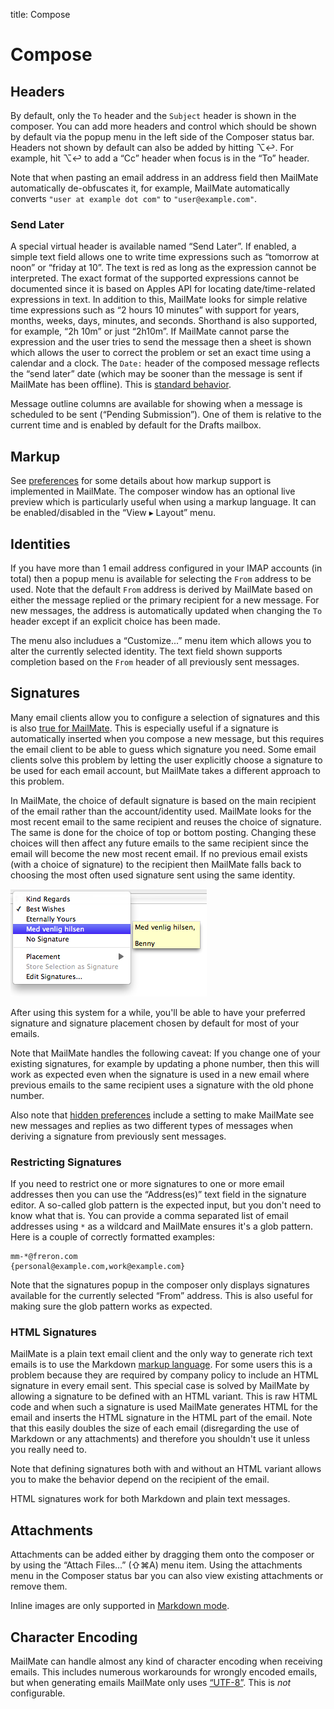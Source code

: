 title: Compose

# <a name="compose"></a>Compose

<!--
## Editor

plain text, format=flowed, ...

“Edit ▸ Paste as Quoted Text” (⌥⌘V)
-->

## Headers

By default, only the `To` header and the `Subject` header is shown in the composer. You can add more headers and control which should be shown by default via the popup menu in the left side of the Composer status bar. Headers not shown by default can also be added by hitting ⌥↩. For example, hit ⌥↩ to add a “Cc” header when focus is in the “To” header.

Note that when pasting an email address in an address field then MailMate automatically de-obfuscates it, for example, MailMate automatically converts `"user at example dot com"` to `"user@example.com"`.

### Send Later

A special virtual header is available named “Send Later”. If enabled, a simple text field allows one to write time expressions such as “tomorrow at noon” or “friday at 10”. The text is red as long as the expression cannot be interpreted. The exact format of the supported expressions cannot be documented since it is based on Apples API for locating date/time-related expressions in text. In addition to this, MailMate looks for simple relative time expressions such as “2 hours 10 minutes” with support for years, months, weeks, days, minutes, and seconds. Shorthand is also supported, for example, “2h 10m” or just “2h10m”. If MailMate cannot parse the expression and the user tries to send the message then a sheet is shown which allows the user to correct the problem or set an exact time using a calendar and a clock. The `Date:` header of the composed message reflects the “send later” date (which may be sooner than the message is sent if MailMate has been offline). This is [standard behavior](https://tools.ietf.org/html/rfc5322#section-3.6.1).

Message outline columns are available for showing when a message is scheduled to be sent (“Pending Submission”). One of them is relative to the current time and is enabled by default for the Drafts mailbox.

<!--
	Holding down ⌥ cancels Send Later. (Important when there is a GUI to provide a default value for Send Later.)
-->

## Markup

See [preferences](preferences.html#markup_support) for some details about how markup support is implemented in MailMate. The composer window has an optional live preview which is particularly useful when using a markup language. It can be enabled/disabled in the “View ▸ Layout” menu.

## Identities

If you have more than 1 email address configured in your IMAP accounts (in total) then a popup menu is available for selecting the `From` address to be used. Note that the default `From` address is derived by MailMate based on either the message replied or the primary recipient for a new message. For new messages, the address is automatically updated when changing the `To` header except if an explicit choice has been made.

<!-- Describe derivation heuristic -->

The menu also includues a “Customize...” menu item which allows you to alter the currently selected identity. The text field shown supports completion based on the `From` header of all previously sent messages.

## Signatures

Many email clients allow you to configure a selection of signatures and this is also [true for MailMate](preferences.html#signatures). This is especially useful if a signature is automatically inserted when you compose a new message, but this requires the email client to be able to guess which signature you need. Some email clients solve this problem by letting the user explicitly choose a signature to be used for each email account, but MailMate takes a different approach to this problem.

In MailMate, the choice of default signature is based on the main recipient of the email rather than the account/identity used. MailMate looks for the most recent email to the same recipient and reuses the choice of signature. The same is done for the choice of top or bottom posting. Changing these choices will then affect any future emails to the same recipient since the email will become the new most recent email. If no previous email exists (with a choice of signature) to the recipient then MailMate falls back to choosing the most often used signature sent using the same identity.

<img src="images/signatures_popup.png" alt="images/signatures_popup.png" class="center" />

After using this system for a while, you'll be able to have your preferred signature and signature placement chosen by default for most of your emails.

Note that MailMate handles the following caveat: If you change one of your existing signatures, for example by updating a phone number, then this will work as expected even when the signature is used in a new email where previous emails to the same recipient uses a signature with the old phone number.

Also note that [hidden preferences](hidden_preferences.html) include a setting to make MailMate see new messages and replies as two different types of messages when deriving a signature from previously sent messages.

### Restricting Signatures

If you need to restrict one or more signatures to one or more email addresses then you can use the “Address(es)” text field in the signature editor. A so-called glob pattern is the expected input, but you don't need to know what that is. You can provide a comma separated list of email addresses using `*` as a wildcard and MailMate ensures it's a glob pattern. Here is a couple of correctly formatted examples:

	mm-*@freron.com
	{personal@example.com,work@example.com}

Note that the signatures popup in the composer only displays signatures available for the currently selected “From” address. This is also useful for making sure the glob pattern works as expected.

### <a name="html_signatures"></a>HTML Signatures

MailMate is a plain text email client and the only way to generate rich text emails is to use the Markdown [markup language](preferences.html#markup_support). For some users this is a problem because they are required by company policy to include an HTML signature in every email sent. This special case is solved by MailMate by allowing a signature to be defined with an HTML variant. This is raw HTML code and when such a signature is used MailMate generates HTML for the email and inserts the HTML signature in the HTML part of the email. Note that this easily doubles the size of each email (disregarding the use of Markdown or any attachments) and therefore you shouldn't use it unless you really need to.

Note that defining signatures both with and without an HTML variant allows you to make the behavior depend on the recipient of the email.

HTML signatures work for both Markdown and plain text messages.

## Attachments

Attachments can be added either by dragging them onto the composer or by using the “Attach Files...” (⇧⌘A) menu item. Using the attachments menu in the Composer status bar you can also view existing attachments or remove them.

Inline images are only supported in [Markdown mode](preferences.html#markup_support).

## Character Encoding

MailMate can handle almost any kind of character encoding when receiving emails. This includes numerous workarounds for wrongly encoded emails, but when generating emails MailMate only uses [“UTF-8”](https://en.wikipedia.org/wiki/UTF-8). This is *not* configurable.
